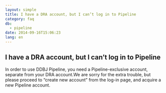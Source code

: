 ```yaml
---
layout: simple
title: I have a DRA account, but I can’t log in to Pipeline
category: faq
db:
  - pipeline
date: 2014-09-16T15:06:23
lang: en
---
```


## I have a DRA account, but I can’t log in to Pipeline

In order to use DDBJ Pipeline, you need a Pipeline-exclusive account, separate from your DRA account.We are sorry for the extra trouble, but please proceed to “create new account” from the log-in page, and acquire a new Pipeline account.